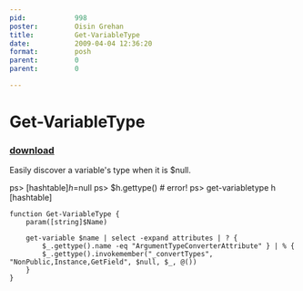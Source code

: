 ```yaml
---
pid:            998
poster:         Oisin Grehan
title:          Get-VariableType
date:           2009-04-04 12:36:20
format:         posh
parent:         0
parent:         0

---
```


# Get-VariableType

### [download](998.ps1)

Easily discover a variable's type when it is $null.

ps> [hashtable]$h=$null
ps> $h.gettype() # error!
ps> get-variabletype h
[hashtable]


```posh
function Get-VariableType {
    param([string]$Name)
 
    get-variable $name | select -expand attributes | ? {
        $_.gettype().name -eq "ArgumentTypeConverterAttribute" } | % {
        $_.gettype().invokemember("_convertTypes", "NonPublic,Instance,GetField", $null, $_, @())
    }
}
```
